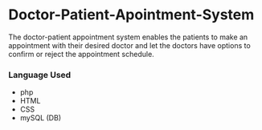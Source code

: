 # Doctor-Patient-Apointment-System
The doctor-patient appointment system enables the patients to make an appointment with their desired doctor and let the doctors have options to confirm or reject the appointment schedule. 


### Language Used
* php
* HTML
* CSS
* mySQL (DB)
